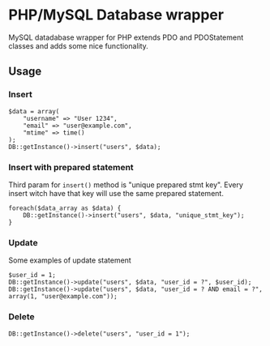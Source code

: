 PHP/MySQL Database wrapper
==========================

MySQL datadabase wrapper for PHP extends PDO and PDOStatement classes and adds some nice functionality.

Usage
-----

### Insert 

	$data = array(
		"username" => "User 1234",
		"email" => "user@example.com",
		"mtime" => time()
	);
	DB::getInstance()->insert("users", $data);
	
### Insert with prepared statement

Third param for `insert()` method is "unique prepared stmt key". Every insert witch have that key will use the same prepared statement.

	foreach($data_array as $data) {
		DB::getInstance()->insert("users", $data, "unique_stmt_key");
	}

### Update

Some examples of update statement
	
	$user_id = 1;
	DB::getInstance()->update("users", $data, "user_id = ?", $user_id);
	DB::getInstance()->update("users", $data, "user_id = ? AND email = ?", array(1, "user@example.com"));
	
### Delete
	
	DB::getInstance()->delete("users", "user_id = 1");
	
	